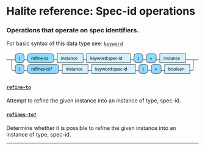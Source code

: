 <!---
  This markdown file was generated. Do not edit.
  -->

# Halite reference: Spec-id operations

### <a name="spec-id-op"></a>Operations that operate on spec identifiers.

For basic syntax of this data type see: [`keyword`](halite-basic-syntax-reference.md#keyword)

!["spec-id-op"](./halite-bnf-diagrams/spec-id-op.svg)

#### [`refine-to`](halite-full-reference.md#refine-to)

Attempt to refine the given instance into an instance of type, spec-id.

#### [`refines-to?`](halite-full-reference.md#refines-to_Q)

Determine whether it is possible to refine the given instance into an instance of type, spec-id.

---
